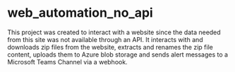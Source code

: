 # web_automation_no_api
This project was created to interact with a website since the data needed from this site was not available through an API.
It interacts with and downloads zip files from the website, extracts and renames the zip file content, uploads them to Azure blob storage and sends alert messages to a Microsoft Teams Channel via a webhook.
